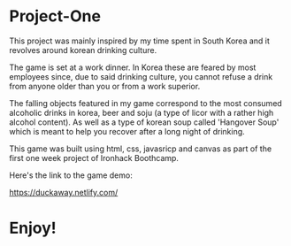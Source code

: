 # Project-One

This project was mainly inspired by my time spent in South Korea and it revolves around korean drinking culture.

The game is set at a work dinner. In Korea these are feared by most employees since, due to said drinking culture, you cannot refuse a drink from anyone older than you or from a work superior.

The falling objects featured in my game correspond to the most consumed alcoholic drinks in korea, beer and soju (a type of licor with a rather high alcohol content). As well as a type of korean soup called 'Hangover Soup' which is meant to help you recover after a long night of drinking.

This game was built using html, css, javasricp and canvas as part of the first one week project of Ironhack Boothcamp.

Here's the link to the game demo:

https://duckaway.netlify.com/

# Enjoy!
